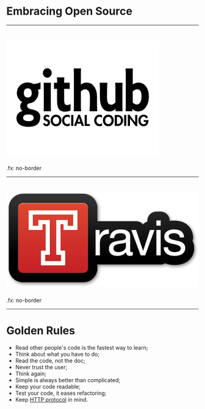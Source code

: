 # Embracing Open Source

---

# ![](../images/github.png)

.fx: no-border

---

# ![](../images/travis-ci.png)

.fx: no-border

---

# Golden Rules

* Read other people's code is the fastest way to learn;
* Think about what you have to do;
* Read the code, not the doc;
* Never trust the user;
* Think again;
* Simple is always better than complicated;
* Keep your code readable;
* Test your code, it eases refactoring;
* Keep [HTTP protocol](http://pretty-rfc.herokuapp.com/RFC2616) in mind.
